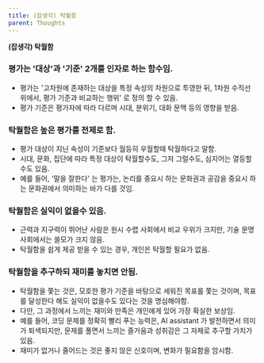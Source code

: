 ```yaml
---
title: (잡생각) 탁월함
parent: Thoughts
---
```


**(잡생각) 탁월함**

### 평가는 '대상'과 '기준' 2개를 인자로 하는 함수임.
- 평가는 '고차원에 존재하는 대상을 특정 속성의 차원으로 투영한 뒤, 1차원 수직선 위에서, 평가 기준과 비교하는 행위' 로 정의 할 수 있음.
- 평가 기준은 평가자에 따라 다르며 시대, 분위기, 대화 문맥 등의 영향을 받음.

### 탁월함은 높은 평가를 전제로 함.
- 평가 대상이 지닌 속성이 기준보다 월등히 우월할때 탁월하다고 말함.
- 시대, 문화, 집단에 따라 특정 대상이 탁월할수도, 그저 그럴수도, 심지어는 열등할수도 있음.
- 예를 들어, '말을 잘한다' 는 평가는, 논리를 중요시 하는 문화권과 공감을 중요시 하는 문화권에서 의미하는 바가 다를 것임.

### 탁월함은 실익이 없을수 있음.
- 근력과 지구력이 뛰어난 사람은 원시 수렵 사회에서 비교 우위가 크지만, 기술 문명 사회에서는 쓸모가 크지 않음.
- 탁월함을 쉽게 제공 받을 수 있는 경우, 개인은 탁월할 필요가 없음.

### 탁월함을 추구하되 재미를 놓치면 안됨.
- 탁월함을 쫓는 것은, 모호한 평가 기준을 바탕으로 세워진 목표를 쫓는 것이며, 목표를 달성한다 해도 실익이 없을수도 있다는 것을 명심해야함.
- 다만, 그 과정에서 느끼는 재미와 만족은 개인에게 있어 가장 확실한 보상임.
- 예를 들어, 코딩 문제를 정확히 빨리 푸는 능력은, AI assistant 가 발전하면서 의미가 퇴색되지만, 문제를 풀면서 느끼는 즐거움과 성취감은 그 자체로 추구할 가치가 있음.
- 재미가 없거나 줄어드는 것은 좋지 않은 신호이며, 변화가 필요함을 암시함.